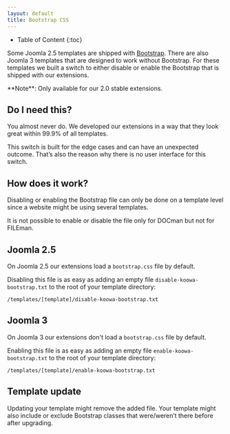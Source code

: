 ```yaml
---
layout: default
title: Bootstrap CSS
---
```


* Table of Content
{:toc}

Some Joomla 2.5 templates are shipped with [Bootstrap](http://getbootstrap.com/). There are also Joomla 3 templates that are designed to work without Bootstrap. For these templates we built a switch to either disable or enable the Bootstrap that is shipped with our extensions.

<span class="note">
**Note**: Only available for our 2.0 stable extensions.
</span>

## Do I need this?

You almost never do. We developed our extensions in a way that they look great within 99.9% of all templates.

This switch is built for the edge cases and can have an unexpected outcome. That’s also the reason why there is no user interface for this switch.

## How does it work?

Disabling or enabling the Bootstrap file can only be done on a template level since a website might be using several templates.

It is not possible to enable or disable the file only for DOCman but not for FILEman.

## Joomla 2.5

On Joomla 2.5 our extensions load a `bootstrap.css` file by default.

Disabling this file is as easy as adding an empty file `disable-koowa-bootstrap.txt` to the root of your template directory:

    /templates/[template]/disable-koowa-bootstrap.txt

## Joomla 3

On Joomla 3 our extensions don't load a `bootstrap.css` file by default.

Enabling this file is as easy as adding an empty file `enable-koowa-bootstrap.txt` to the root of your template directory:

    /templates/[template]/enable-koowa-bootstrap.txt

## Template update

Updating your template might remove the added file. Your template might also include or exclude Bootstrap classes that were/weren’t there before after upgrading.